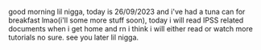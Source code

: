 good morning lil nigga, today is 26/09/2023 and i've had a tuna can for breakfast lmao(i'll some more stuff soon), today i will read IPSS related documents when i get home and rn i think i will either read or watch more tutorials no sure. see you later lil nigga.